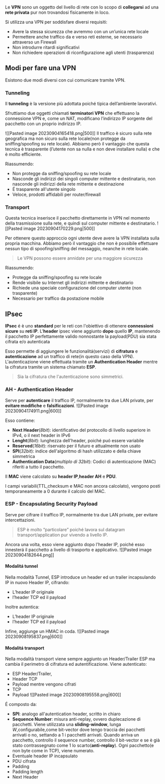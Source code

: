 Le **VPN** sono un oggetto del livello di rete con lo scopo di **collegarsi** ad una **rete privata** pur non trovandosi fisicamente in loco.

Si utilizza una VPN per soddisfare diversi requisiti:
- Avere la stessa sicurezza che avremmo con un un’unica rete locale
- Permettere anche traffico da e verso reti esterne, se necessario attraverso un Firewall
- Non introdurre ritardi significativi
- Non richiedere operazioni di riconfigurazione agli utenti (trasparenza)

## Modi per fare una VPN
Esistono due modi diversi con cui comunicare tramite VPN.
### Tunneling
Il **tunneling** è la versione più adottata poiché tipica dell’ambiente lavorativi.

Sfruttiamo due oggetti chiamati **terminatori VPN** che effettuano la connessione VPN e, come un NAT, modificano l’indirizzo IP sorgente del pacchetto con un proprio indirizzo IP.

![[Pasted image 20230904165418.png|500]]
Il traffico è sicuro sulla rete geografica ma non sicuro sulla rete locale(non protegge da sniffing/spoofing su rete locale).
Abbiamo però il vantaggio che questa tecnica è trasparente (l’utente non sa nulla e non deve installare nulla) e che è molto efficiente.

Riassumendo:
- Non protegge da sniffing/spoofing su rete locale
- Nasconde gli indirizzi dei singoli computer mittente e destinatario, non nasconde gli indirizzi della rete mittente e destinazione
- É trasparente all'utente singolo
- Veloce, prodotti affidabili per router/firewall
### Transport
Questa tecnica inserisce il pacchetto direttamente in VPN nel momento della trasmissione sulla rete, e quindi sul computer mittente e destinatario.
![[Pasted image 20230904170229.png|500]]

Per ottenere questo approccio ogni utente deve avere la VPN installata sulla propria macchina. 
Abbiamo però il vantaggio che non è possibile effettuare nessun tipo di spoofing/sniffing del messaggio, neanche in rete locale.

> Le VPN possono essere annidate per una maggiore sicurezza

Riassumendo:
- Protegge da sniffing/spoofing su rete locale
- Rende visibile su Internet gli indirizzi mittente e destinatario
- Richiede una speciale configurazione del computer utente (non trasparente)
- Necessario per traffico da postazione mobile
## IPsec
**IPsec** é è uno **standard** per le reti con l'obiettivo di ottenere **connessioni sicure** su **reti IP**.
L'**header** ipsec viene aggiunto **dopo** quello **IP**, mantenendo il pacchetto IP perfettamente valido nonnostante la payload(PDU) sia stata cifrata e/o autenticata

Esso permette di aggiungere le funzionalitá(servizi) di **cifratura** e **autenticazione** ad un traffico di rete(in questo caso della VPN).
L'autenticazione viene effettuata tramite un **Authentication Header** mentre la cifratura tramite un sistema chiamato **ESP**.

> Sia la cifratura che l'autenticazione sono simmetrici.
### AH - Authentication Header
Serve per **autenticare** il traffico IP, normalmente tra due LAN private, per **evitare modifiche** e **falsificazioni**.
![[Pasted image 20230904174911.png|600]]

Esso contiene:
- **Next Header**(*8bit*): identificativo del protocollo di livello superiore in IPv4, o il next header in IPv6 
- **Lenght**(*8bit*): lunghezza dell'header, poiché puó essere variabile
- **Reserved**(*16bit*): riservato per il futuro e attualmente non usato
- **SPI**(*32bit*): indice dell'algoritmo di hash utilizzato e della chiave simmetrica
- **Authentication Data**(*multiplo di 32bit*): Codici di autenticazione (MAC) riferiti a tutto il pacchetto.

Il **MAC** viene calcolato su **header IP**,**header AH** e **PDU**.

I campi variabili(TTL,checksum e MAC non ancora calcolato), vengono posti temporaneamente a 0 durante il calcolo del MAC.
### ESP - Encapsulating Security Payload
Serve per cifrare il traffico IP, normalmente tra due LAN private, per evitare intercettazioni.

> ESP è molto “particolare” poiché lavora sul datagram transport/application pur vivendo a livello IP.

Ancora una volta, esso viene aggiunto dopo l'header IP, poiché esso innesterá il pacchetto a livello di trasporto e applicativo.
![[Pasted image 20230904182644.png]]
#### Modalitá tunnel
Nella modalità Tunnel, ESP introduce un header ed un trailer incapsulando IP in nuovo Header IP, cifrando:
- L’header IP originale
- l’header TCP ed il payload

Inoltre autentica:
- L’header IP originale
- l’header TCP ed il payload

Infine, aggiunge un HMAC in coda.
![[Pasted image 20230908195837.png|600]]
#### Modalitá transport
Nella modalità transport viene sempre aggiunto un Header/Trailer ESP ma cambia il perimetro di cifratura ed autentificazione.
Viene autenticato:
- ESP Header/Trailer, 
- Header TCP 
- Payload
mentre vengono cifrati
- TCP
- Payload
![[Pasted image 20230908195558.png|600]]

É composto da:
- **SPI**: analogo all'autentication header, scritto in chiaro
- **Sequence Number**: misura anti-replay, ovvero duplecazione di pacchetti. Viene utilizzata una **sliding-window**, lunga $W$,configurabile,come bit-vector dove tengo traccia dei pacchetti arrivati o no, settando a 1 i pacchetti arrivati. Quando arriva un pacchetto, controllo il sequence number, controllo il bit-vector e se è già stato contrassegnato come 1 lo scarto(**anti-replay**). Ogni pacchetto(e non byte come in TCP), viene numerato.
- Eventuale header IP incapsulato
- PDU cifrata
- Padding
- Padding length
- Next Header


